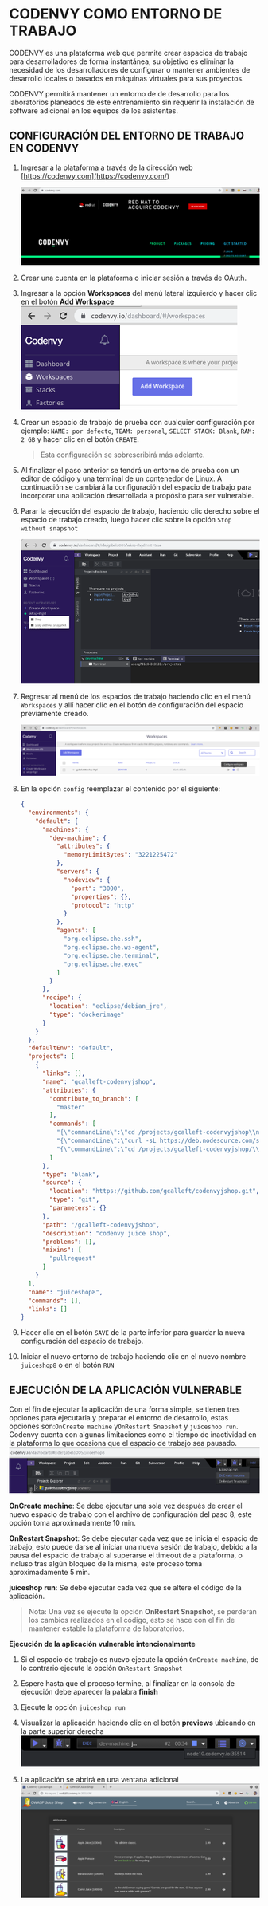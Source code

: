 # CODENVY COMO ENTORNO DE TRABAJO

CODENVY es una plataforma web que permite crear espacios de trabajo para desarrolladores de forma instantánea, su objetivo es eliminar la necesidad de los desarrolladores de configurar o  mantener ambientes de desarrollo locales o basados en máquinas virtuales para sus  proyectos.

CODENVY permitirá mantener un entorno de de desarrollo para los laboratorios planeados de este entrenamiento sin requerir la instalación de software adicional en los equipos de los asistentes.



## CONFIGURACIÓN DEL ENTORNO DE TRABAJO EN CODENVY

1. Ingresar a la plataforma a través de la dirección web [https://codenvy.com](https://codenvy.com/)

   ![Codenvy](screenshots/screenshot01.png)

2. Crear una cuenta en la plataforma o iniciar sesión a través de OAuth.

3. Ingresar a la opción **Workspaces** del menú lateral izquierdo y hacer clic en el botón **Add Workspace** 
   ![Codenvy Workspaces](screenshots/screenshot02.png)

4. Crear un espacio de trabajo de prueba con cualquier configuración por ejemplo: `NAME: por defecto`, `TEAM: personal`, `SELECT STACK: Blank`, `RAM: 2 GB` y hacer clic en el botón `CREATE`.

   > Esta configuración se sobrescribirá más adelante. 
   
5. Al finalizar el paso anterior se tendrá un entorno de prueba con un editor de código y una terminal de un contenedor de Linux. A continuación se cambiará la configuración del espacio de trabajo para incorporar una aplicación desarrollada a propósito para ser vulnerable.

6. Parar la ejecución del espacio de trabajo, haciendo clic derecho sobre el espacio de trabajo creado, luego hacer clic sobre la opción `Stop without snapshot` 

   ![codenvy workspace](screenshots/screenshot03.png)

7. Regresar al menú de los espacios de trabajo haciendo clic en el menú `Workspaces` y allí hacer clic en el botón de configuración del espacio previamente creado.

   ![Config workspace](screenshots/screenshot04.png)

8. En la opción `config` reemplazar el contenido por el siguiente:

   ```json
   {
     "environments": {
       "default": {
         "machines": {
           "dev-machine": {
             "attributes": {
               "memoryLimitBytes": "3221225472"
             },
             "servers": {
               "nodeview": {
                 "port": "3000",
                 "properties": {},
                 "protocol": "http"
               }
             },
             "agents": [
               "org.eclipse.che.ssh",
               "org.eclipse.che.ws-agent",
               "org.eclipse.che.terminal",
               "org.eclipse.che.exec"
             ]
           }
         },
         "recipe": {
           "location": "eclipse/debian_jre",
           "type": "dockerimage"
         }
       }
     },
     "defaultEnv": "default",
     "projects": [
       {
         "links": [],
         "name": "gcalleft-codenvyjshop",
         "attributes": {
           "contribute_to_branch": [
             "master"
           ],
           "commands": [
             "{\"commandLine\":\"cd /projects/gcalleft-codenvyjshop\\nnpm start\", \"name\":\"juiceshop run\", \"attributes\":{\"previewUrl\":\"${server.port.3000}\", \"goal\":\"Run\"}, \"type\":\"custom\"}",
             "{\"commandLine\":\"curl -sL https://deb.nodesource.com/setup_12.x | sudo -E bash -\\nsudo apt-get install -y nodejs\\ncd /projects/gcalleft-codenvyjshop/\\ngit checkout -- .\\ngit checkout jshopv8.7.3\\ncd /projects/gcalleft-codenvyjshop/frontend\\nnpm i typescript@3.2.4\\ncd /projects/gcalleft-codenvyjshop/\\nnpm i\\necho \\\"Finish\\\"\", \"name\":\"OnCreate machine\", \"attributes\":{\"previewUrl\":\"\", \"goal\":\"Run\"}, \"type\":\"custom\"}",
             "{\"commandLine\":\"cd /projects/gcalleft-codenvyjshop/\\ngit checkout -- .\\ngit checkout jshopv8.7.3\\ncd /projects/gcalleft-codenvyjshop/frontend\\nnpm i typescript@3.2.4\\ncd /projects/gcalleft-codenvyjshop/\\nnpm i\\necho \\\"Finish\\\"\", \"name\":\"OnRestart Snapshot\", \"attributes\":{\"previewUrl\":\"\", \"goal\":\"Run\"}, \"type\":\"custom\"}"
           ]
         },
         "type": "blank",
         "source": {
           "location": "https://github.com/gcalleft/codenvyjshop.git",
           "type": "git",
           "parameters": {}
         },
         "path": "/gcalleft-codenvyjshop",
         "description": "codenvy juice shop",
         "problems": [],
         "mixins": [
           "pullrequest"
         ]
       }
     ],
     "name": "juiceshop8",
     "commands": [],
     "links": []
   } 
   ```

9. Hacer clic en el botón `SAVE` de la parte inferior para guardar la nueva configuración del espacio de trabajo.

10. Iniciar el nuevo entorno de trabajo haciendo clic en el nuevo nombre `juiceshop8` o en el botón `RUN` 

    

## EJECUCIÓN DE LA APLICACIÓN VULNERABLE

Con el fin de ejecutar la aplicación de una forma simple, se tienen tres opciones para ejecutarla y preparar el entorno de desarrollo, estas opciones son:`OnCreate machine` y`OnRestart Snapshot` y `juiceshop run`. Codenvy cuenta con algunas limitaciones como el tiempo de inactividad en la plataforma lo que ocasiona que el espacio de trabajo sea pausado.   ![Config workspace](screenshots/screenshot05.png)

**OnCreate machine**: Se debe ejecutar una sola vez después de crear el nuevo espacio de trabajo con el archivo de configuración del paso 8, este opción toma aproximadamente 10 min.

**OnRestart Snapshot**: Se debe ejecutar cada vez que se inicia el espacio de trabajo, esto puede darse al iniciar una nueva sesión de trabajo, debido a la pausa del espacio de trabajo al superarse el timeout de a plataforma, o incluso tras algún bloqueo de la misma, este proceso toma aproximadamente 5 min.

**juiceshop run**: Se debe ejecutar cada vez que se altere el código de la aplicación.

> Nota: Una vez se ejecute la opción **OnRestart Snapshot**, se perderán los cambios realizados en el código, esto se hace con el fin de mantener estable la plataforma de laboratorios.



**Ejecución de la aplicación vulnerable intencionalmente**

1. Si el espacio de trabajo es nuevo ejecute la opción `OnCreate machine`, de lo contrario ejecute la opción `OnRestart Snapshot`

2. Espere hasta que el proceso termine, al finalizar en la consola de ejecución debe aparecer la palabra **finish**

3. Ejecute la opción `juiceshop run`

4. Visualizar la aplicación haciendo clic en el botón **previews** ubicando en la parte superior derecha
   ![preview app](screenshots/screenshot06.png)

5. La aplicación se abrirá en una ventana adicional
   ![juiceshop app](screenshots/screenshot07.png)

